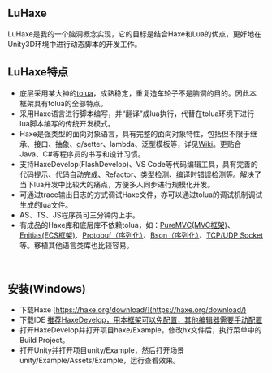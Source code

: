 ## LuHaxe
LuHaxe是我的一个脑洞概念实现，它的目标是结合Haxe和Lua的优点，更好地在Unity3D环境中进行动态脚本的开发工作。
## LuHaxe特点
* 底层采用某大神的[tolua](https://github.com/topameng/tolua)，成熟稳定，重复造车轮子不是脑洞的目的。因此本框架具有tolua的全部特点。
* 采用Haxe语言进行脚本编写，并“翻译”成lua执行，代替在tolua环境下进行lua脚本编写的传统开发模式。
* Haxe是强类型的面向对象语言，具有完整的面向对象特性，包括但不限于继承、接口、抽象、g/setter、lambda、泛型模板等，详见[Wiki](https://en.wikipedia.org/wiki/Haxe)。更贴合Java、C#等程序员的书写和设计习惯。
* 支持HaxeDevelop(FlashDevelop)、VS Code等代码编辑工具，具有完善的代码提示、代码自动完成、Refactor、类型检测、编译时错误检测等。解决了当下lua开发中比较大的痛点，方便多人同步进行规模化开发。
* 可通过trace输出日志的方式调试Haxe文件，亦可以通过tolua的调试机制调试生成的lua文件。
* AS、TS、JS程序员可三分钟内上手。
* 有成品的Haxe库和底层库不依赖tolua，如：[PureMVC(MVC框架)](https://github.com/PureMVC/puremvc-haxe-multicore-framework)、[Enitias(ECS框架)](https://github.com/montonero/entithax)、[Protobuf（序列化）](https://github.com/nitrobin/protohx)、[Bson（序列化）](https://github.com/qifun/json-stream)、[TCP/UDP Socket](https://github.com/MattTuttle/hxnet)等。移植其他语言类库也比较容易。

<br />

## 安装(Windows)
* 下载Haxe [https://haxe.org/download/](https://haxe.org/download/)
* 下载IDE [推荐HaxeDevelop，用本框架可以免配置，其他编辑器需要手动配置](https://haxe.org/documentation/introduction/editors-and-ides.html)
* 打开HaxeDevelop并打开项目haxe/Example，修改hx文件后，执行菜单中的Build Project。
* 打开Unity并打开项目unity/Example，然后打开场景unity/Example/Assets/Example，运行查看效果。



